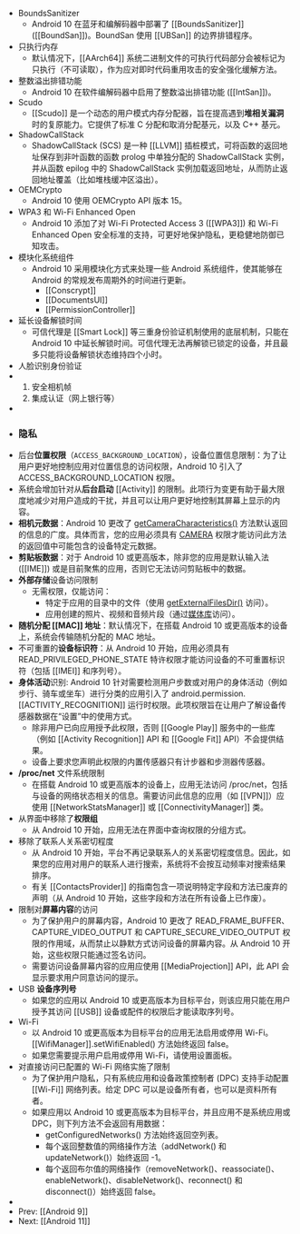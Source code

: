 - BoundsSanitizer
	- Android 10 在蓝牙和编解码器中部署了 [[BoundsSanitizer]] ([[BoundSan]])。BoundSan 使用 [[UBSan]] 的边界排错程序。
- 只执行内存
	- 默认情况下，[[AArch64]] 系统二进制文件的可执行代码部分会被标记为只执行（不可读取），作为应对即时代码重用攻击的安全强化缓解方法。
- 整数溢出排错功能
	- Android 10 在软件编解码器中启用了整数溢出排错功能 ([[IntSan]])。
- Scudo
	- [[Scudo]] 是一个动态的用户模式内存分配器，旨在提高遇到**堆相关漏洞**时的复原能力。它提供了标准 C 分配和取消分配基元，以及 C++ 基元。
- ShadowCallStack
	- ShadowCallStack (SCS) 是一种 [[LLVM]] 插桩模式，可将函数的返回地址保存到非叶函数的函数 prolog 中单独分配的 ShadowCallStack 实例，并从函数 epilog 中的 ShadowCallStack 实例加载返回地址，从而防止返回地址覆盖（比如堆栈缓冲区溢出）。
- OEMCrypto
	- Android 10 使用 OEMCrypto API 版本 15。
- WPA3 和 Wi-Fi Enhanced Open
	- Android 10 添加了对 Wi-Fi Protected Access 3 ([[WPA3]]) 和 Wi-Fi Enhanced Open 安全标准的支持，可更好地保护隐私，更稳健地防御已知攻击。
- 模块化系统组件
	- Android 10 采用模块化方式来处理一些 Android 系统组件，使其能够在 Android 的常规发布周期外的时间进行更新。
		- [[Conscrypt]]
		- [[DocumentsUI]]
		- [[PermissionController]]
- 延长设备解锁时间
	- 可信代理是 [[Smart Lock]] 等三重身份验证机制使用的底层机制，只能在 Android 10 中延长解锁时间。可信代理无法再解锁已锁定的设备，并且最多只能将设备解锁状态维持四个小时。
- 人脸识别身份验证
- 1. 安全相机帧
  2. 集成认证（网上银行等）
-
- ### 隐私
- 后台**位置权限**（`ACCESS_BACKGROUND_LOCATION`），设备位置信息限制：为了让用户更好地控制应用对位置信息的访问权限，Android 10 引入了 ACCESS_BACKGROUND_LOCATION 权限。
- 系统会增加针对从**后台启动** [[Activity]] 的限制。此项行为变更有助于最大限度地减少对用户造成的干扰，并且可以让用户更好地控制其屏幕上显示的内容。
- **相机元数据**：Android 10 更改了 [getCameraCharacteristics()](https://developer.android.google.cn/reference/android/hardware/camera2/CameraManager#getCameraCharacteristics(java.lang.String)) 方法默认返回的信息的广度。具体而言，您的应用必须具有 [CAMERA](https://developer.android.google.cn/reference/android/Manifest.permission#CAMERA) 权限才能访问此方法的返回值中可能包含的设备特定元数据。
- **剪贴板数据**：对于 Android 10 或更高版本，除非您的应用是默认输入法 ([[IME]]) 或是目前聚焦的应用，否则它无法访问剪贴板中的数据。
- **外部存储**设备访问限制
	- 无需权限，仅能访问：
		- 特定于应用的目录中的文件（使用 [getExternalFilesDir()](https://developer.android.google.cn/reference/android/content/Context#getExternalFilesDir(java.lang.String)) 访问）。
		- 应用创建的照片、视频和音频片段（通过[媒体库](https://developer.android.google.cn/training/data-storage/files/media)访问）。
- **随机分配 [[MAC]] 地址**：默认情况下，在搭载 Android 10 或更高版本的设备上，系统会传输随机分配的 MAC 地址。
- 不可重置的**设备标识符**：从 Android 10 开始，应用必须具有 READ_PRIVILEGED_PHONE_STATE 特许权限才能访问设备的不可重置标识符（包括 [[IMEI]] 和序列号）。
- **身体活动**识别: Android 10 针对需要检测用户步数或对用户的身体活动（例如步行、骑车或坐车）进行分类的应用引入了 android.permission.[[ACTIVITY_RECOGNITION]] 运行时权限。此项权限旨在让用户了解设备传感器数据在“设置”中的使用方式。
	- 除非用户已向应用授予此权限，否则 [[Google Play]] 服务中的一些库（例如 [[Activity Recognition]] API 和 [[Google Fit]] API）不会提供结果。
	- 设备上要求您声明此权限的内置传感器只有计步器和步测器传感器。
- **/proc/net** 文件系统限制
	- 在搭载 Android 10 或更高版本的设备上，应用无法访问 /proc/net，包括与设备的网络状态相关的信息。需要访问此信息的应用（如 [[VPN]]）应使用 [[NetworkStatsManager]] 或 [[ConnectivityManager]] 类。
- 从界面中移除了**权限组**
	- 从 Android 10 开始，应用无法在界面中查询权限的分组方式。
- 移除了联系人关系密切程度
	- 从 Android 10 开始，平台不再记录联系人的关系密切程度信息。因此，如果您的应用对用户的联系人进行搜索，系统将不会按互动频率对搜索结果排序。
	- 有关 [[ContactsProvider]] 的指南包含一项说明特定字段和方法已废弃的声明（从 Android 10 开始，这些字段和方法在所有设备上已作废）。
- 限制对**屏幕内容**的访问
	- 为了保护用户的屏幕内容，Android 10 更改了 READ_FRAME_BUFFER、CAPTURE_VIDEO_OUTPUT 和 CAPTURE_SECURE_VIDEO_OUTPUT 权限的作用域，从而禁止以静默方式访问设备的屏幕内容。从 Android 10 开始，这些权限只能通过签名访问。
	- 需要访问设备屏幕内容的应用应使用 [[MediaProjection]] API，此 API 会显示要求用户同意访问的提示。
- USB **设备序列号**
	- 如果您的应用以 Android 10 或更高版本为目标平台，则该应用只能在用户授予其访问 [[USB]] 设备或配件的权限后才能读取序列号。
- Wi-Fi
	- 以 Android 10 或更高版本为目标平台的应用无法启用或停用 Wi-Fi。[[WifiManager]].setWifiEnabled() 方法始终返回 false。
	- 如果您需要提示用户启用或停用 Wi-Fi，请使用设置面板。
- 对直接访问已配置的 Wi-Fi 网络实施了限制
	- 为了保护用户隐私，只有系统应用和设备政策控制者 (DPC) 支持手动配置 [[Wi-Fi]] 网络列表。给定 DPC 可以是设备所有者，也可以是资料所有者。
	- 如果应用以 Android 10 或更高版本为目标平台，并且应用不是系统应用或 DPC，则下列方法不会返回有用数据：
		- getConfiguredNetworks() 方法始终返回空列表。
		- 每个返回整数值的网络操作方法（addNetwork() 和 updateNetwork()）始终返回 -1。
		- 每个返回布尔值的网络操作（removeNetwork()、reassociate()、enableNetwork()、disableNetwork()、reconnect() 和 disconnect()）始终返回 false。
-
- Prev: [[Android 9]]
- Next: [[Android 11]]